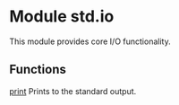 # Module std.io

This module provides core I/O functionality.

## Functions

[print](io/print.md) Prints to the standard output.
